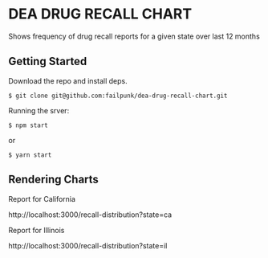 # DEA DRUG RECALL CHART

Shows frequency of drug recall reports for a given state over last 12 months

## Getting Started

Download the repo and install deps.

```
$ git clone git@github.com:failpunk/dea-drug-recall-chart.git
```

Running the srver:
```
$ npm start
```
or
```
$ yarn start
```

## Rendering Charts

Report for California

http://localhost:3000/recall-distribution?state=ca

Report for Illinois

http://localhost:3000/recall-distribution?state=il
